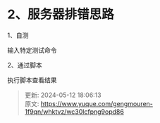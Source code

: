# 2、服务器排错思路

1、自测

输入特定测试命令

2、通过脚本

执行脚本查看结果





> 更新: 2024-05-12 18:06:13  
> 原文: <https://www.yuque.com/gengmouren-1f9qn/whktvz/wc30lcfpng9opd86>